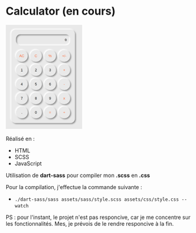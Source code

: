 # Calculator (en cours)

<img src="./calculator.png" alt="calculator.png" width="200px"/>

Réalisé en : 
- HTML
- SCSS
- JavaScript

Utilisation de **dart-sass** pour compiler mon **.scss** en **.css**

Pour la compilation, j'effectue la commande suivante :
- `./dart-sass/sass assets/sass/style.scss assets/css/style.css --watch`


PS : pour l'instant, le projet n'est pas responcive, car je me concentre sur les fonctionnalités. Mes, je prévois de le rendre responcive à la fin.